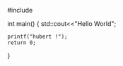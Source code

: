 #include <iostream>

int main()
{
    std::cout<<"Hello World";

    printf("hubert !");
    return 0;
}
